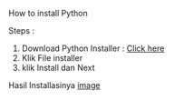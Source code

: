 How to install Python

Steps :

1. Download Python Installer : [Click here](https://www.python.org/downloads/)
2. Klik File installer
3. klik Install dan Next

Hasil Installasinya
[image](https://drive.google.com/file/d/1fEGzFV_bNQDhJyheY0dmXYKMds-cWCyW/view?usp=sharing)

